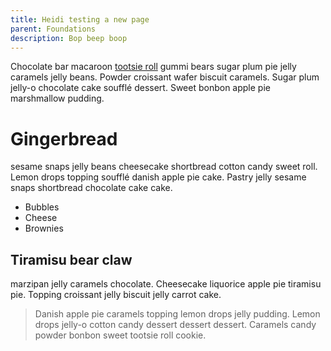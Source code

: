 ```yaml
---
title: Heidi testing a new page
parent: Foundations
description: Bop beep boop
---
```

Chocolate bar macaroon [tootsie roll](https://www.tootsie.com/) gummi bears sugar plum pie jelly caramels jelly beans. Powder croissant wafer biscuit caramels. Sugar plum jelly-o chocolate cake soufflé dessert. Sweet bonbon apple pie marshmallow pudding.

# Gingerbread

sesame snaps jelly beans cheesecake shortbread cotton candy sweet roll. Lemon drops topping soufflé danish apple pie cake. Pastry jelly sesame snaps shortbread chocolate cake cake.

* Bubbles
* Cheese
* Brownies

## Tiramisu bear claw

marzipan jelly caramels chocolate. Cheesecake liquorice apple pie tiramisu pie. Topping croissant jelly biscuit jelly carrot cake.

> Danish apple pie caramels topping lemon drops jelly pudding. Lemon drops jelly-o cotton candy dessert dessert dessert. Caramels candy powder bonbon sweet tootsie roll cookie.